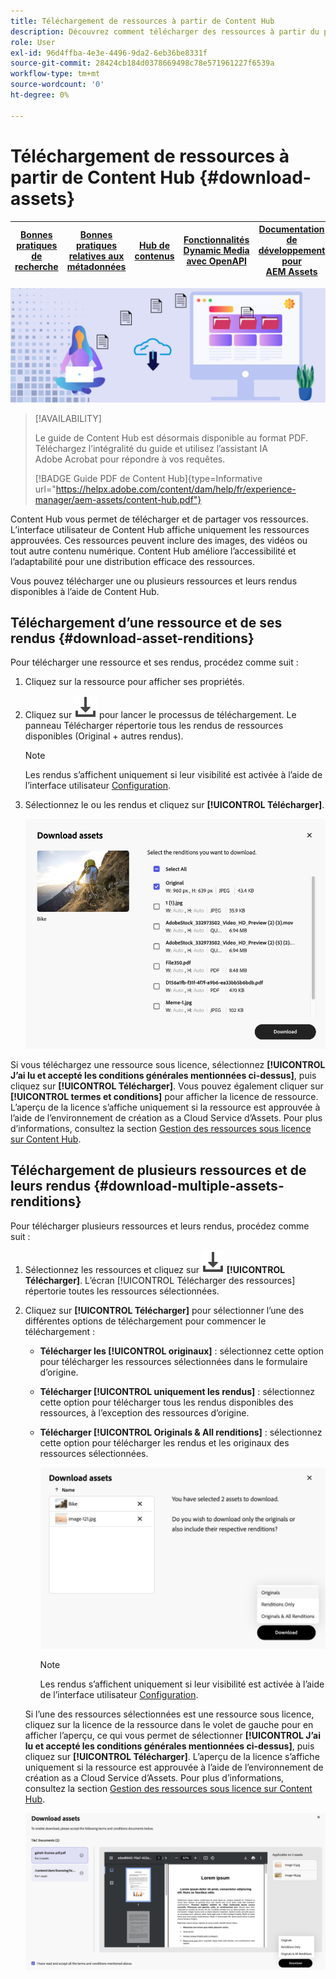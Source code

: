 ```yaml
---
title: Téléchargement de ressources à partir de Content Hub
description: Découvrez comment télécharger des ressources à partir du portail Content Hub
role: User
exl-id: 96d4ffba-4e3e-4496-9da2-6eb36be8331f
source-git-commit: 28424cb184d0378669498c78e571961227f6539a
workflow-type: tm+mt
source-wordcount: '0'
ht-degree: 0%

---
```


# Téléchargement de ressources à partir de Content Hub {#download-assets}

| [Bonnes pratiques de recherche](/help/assets/search-best-practices.md) | [Bonnes pratiques relatives aux métadonnées](/help/assets/metadata-best-practices.md) | [Hub de contenus](/help/assets/product-overview.md) | [Fonctionnalités Dynamic Media avec OpenAPI](/help/assets/dynamic-media-open-apis-overview.md) | [Documentation de développement pour AEM Assets](https://developer.adobe.com/experience-cloud/experience-manager-apis/) |
| ------------- | --------------------------- |---------|----|-----|

<!-- ![Download assets](assets/download-asset.jpg) -->
![Télécharger des ressources](assets/download-asset-genstudio.jpeg)

>[!AVAILABILITY]
>
>Le guide de Content Hub est désormais disponible au format PDF. Téléchargez l’intégralité du guide et utilisez l’assistant IA Adobe Acrobat pour répondre à vos requêtes.
>
>[!BADGE Guide PDF de Content Hub]{type=Informative url="https://helpx.adobe.com/content/dam/help/fr/experience-manager/aem-assets/content-hub.pdf"}

Content Hub vous permet de télécharger et de partager vos ressources. L’interface utilisateur de Content Hub affiche uniquement les ressources approuvées. Ces ressources peuvent inclure des images, des vidéos ou tout autre contenu numérique. Content Hub améliore l’accessibilité et l’adaptabilité pour une distribution efficace des ressources.

Vous pouvez télécharger une ou plusieurs ressources et leurs rendus disponibles à l’aide de Content Hub.

## Téléchargement d’une ressource et de ses rendus {#download-asset-renditions}

Pour télécharger une ressource et ses rendus, procédez comme suit :

1. Cliquez sur la ressource pour afficher ses propriétés.

1. Cliquez sur ![télécharger](/help/assets/assets/download-icon.svg) pour lancer le processus de téléchargement. Le panneau Télécharger répertorie tous les rendus de ressources disponibles (Original + autres rendus).

   >[!NOTE]
   >
   Les rendus s’affichent uniquement si leur visibilité est activée à l’aide de l’interface utilisateur [Configuration](/help/assets/configure-content-hub-ui-options.md#renditions-content-hub).

1. Sélectionnez le ou les rendus et cliquez sur **[!UICONTROL Télécharger]**.

   ![Télécharger des rendus de ressource uniques](/help/assets/assets/download-single-asset-renditions.png)


Si vous téléchargez une ressource sous licence, sélectionnez **[!UICONTROL J’ai lu et accepté les conditions générales mentionnées ci-dessus]**, puis cliquez sur **[!UICONTROL Télécharger]**. Vous pouvez également cliquer sur **[!UICONTROL termes et conditions]** pour afficher la licence de ressource. L’aperçu de la licence s’affiche uniquement si la ressource est approuvée à l’aide de l’environnement de création as a Cloud Service d’Assets. Pour plus d’informations, consultez la section [Gestion des ressources sous licence sur Content Hub](/help/assets/manage-licensed-assets-on-content-hub.md).

## Téléchargement de plusieurs ressources et de leurs rendus {#download-multiple-assets-renditions}

Pour télécharger plusieurs ressources et leurs rendus, procédez comme suit :

1. Sélectionnez les ressources et cliquez sur ![télécharger](/help/assets/assets/download-icon.svg) **[!UICONTROL Télécharger]**. L’écran [!UICONTROL Télécharger des ressources] répertorie toutes les ressources sélectionnées.
1. Cliquez sur **[!UICONTROL Télécharger]** pour sélectionner l’une des différentes options de téléchargement pour commencer le téléchargement :

   * **Télécharger les [!UICONTROL originaux]** : sélectionnez cette option pour télécharger les ressources sélectionnées dans le formulaire d’origine.
   * **Télécharger [!UICONTROL uniquement les rendus]** : sélectionnez cette option pour télécharger tous les rendus disponibles des ressources, à l’exception des ressources d’origine.
   * **Télécharger [!UICONTROL Originals &amp; All renditions]** : sélectionnez cette option pour télécharger les rendus et les originaux des ressources sélectionnées.

     ![Télécharger plusieurs rendus](/help/assets/assets/download-multiple-renditions.png)

     >[!NOTE]
     >
     Les rendus s’affichent uniquement si leur visibilité est activée à l’aide de l’interface utilisateur [Configuration](/help/assets/configure-content-hub-ui-options.md#renditions-content-hub).

   Si l’une des ressources sélectionnées est une ressource sous licence, cliquez sur la licence de la ressource dans le volet de gauche pour en afficher l’aperçu, ce qui vous permet de sélectionner **[!UICONTROL J’ai lu et accepté les conditions générales mentionnées ci-dessus]**, puis cliquez sur **[!UICONTROL Télécharger]**. L’aperçu de la licence s’affiche uniquement si la ressource est approuvée à l’aide de l’environnement de création as a Cloud Service d’Assets. Pour plus d’informations, consultez la section [Gestion des ressources sous licence sur Content Hub](/help/assets/manage-licensed-assets-on-content-hub.md).

   ![download-multiple-license](/help/assets/assets/download-multiple-license.png)

<!--1. On the Content Hub homepage, select the asset and click **Download**. The **Download assets** dialog box displays a license or list of licenses associated with the selected assets in the left pane. 
1. Click a license in the left pane to see its PDF in the middle pane and the associated assets with it in the right pane. The license PDF preview is displayed only if the license is approved in your Assets as a Cloud Service environment. [Approve the license PDFs](/help/assets/approve-assets-content-hub.md) of the selected assets to see their previews.
1. Optional: Click ![remove-icon](/help/assets/assets/remove-icon.svg) to remove a license from the dialog box.
1. Select **I have read and accept all the terms and conditions mentioned above.** 
1. Click **Download** to download the selected assets.-->

<!---This dialog box displays the list of licenses associated with the selected assets in the left pane. Select a license to preview its terms and conditions (in pdf format) in the middle pane and the preview of the associated assets to the license in the right. Reviewed licenses are highlighted in light blue.


The dialog box that displays depends on whether the download list includes expired assets or only non-expired assets. <br/>
**Download expired assets dialog box:** This dialog box displays the expired assets' preview along with their expiry date in the left pane. The expired assets' count out of total selected displays in the right pane. Click **Proceed with all assets** to download expired assets with other assets (if present). The Download assets dialog box displays. See the [Download assets dialog box](#Download-asset-dialog-box) to proceed further.
    
    >[!NOTE]
    >
    >[Enable the download option for expired assets](/help/assets/configure-content-hub-ui-options.md#expired-assets-content-hub) to download them. Only expired assets that have enabled downloading are available for download.

   <a id="Download-asset-dialog-box"></a> **Download assets dialog box:** This dialog box displays the list of licenses associated with the selected assets in the left pane. Select a license to preview its terms and conditions (in pdf format) in the middle pane and the associated assets' preview and their count in the right pane. Reviewed licenses are highlighted in light blue.

    >[!NOTE]
    >
    > The **Download Asset dialog box** previews licensing terms and conditions only for approved licenses. [Approve the assets' licenses](/help/assets/approve-assets-content-hub.md) before downloading them to preview their licensing terms in the **Download Asset dialog box**.

1. Click  ![remove-icon](/help/assets/assets/remove-icon.svg) to remove a license from the download dialog box. 

1. Accept the terms and conditions and then click **Download** to download assets associated with the available licenses in the left pane.-->
<!--![download-multiple-license](/help/assets/assets/download-multiple-license.png)-->

<!---
### Download non-licensed Assets {#download-non-licensed-assets}

 To download non-licensed assets, select the assets and click ![download](/help/assets/assets/download-icon.svg) from the top rail.-->







